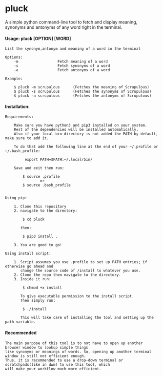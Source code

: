 # pluck
A simple python command-line tool to fetch and display meaning, synonyms and antonyms of any word right in the terminal.

#### Usage: pluck [OPTION] [WORD] 

    List the synonym,antonym and meaning of a word in the terminal
    
    Options:
        -m                  Fetch meaning of a word
        -s                  Fetch synonyms of a word
        -a                  Fetch antonyms of a word
    
    Example:
        
        $ pluck -m scrupulous      (Fetches the meaning of Scrupulous)
        $ pluck -s scrupulous      (Fetches the synonyms of Scrupulous)
        $ pluck -a scrupulous      (Fetches the antonyms of Scrupulous)

#### Installation:

    Requirements:
        
        Make sure you have python3 and pip3 installed on your system.
        Rest of the dependencies will be installed automatically.
        Also if your local bin directory is not added the PATH by default, make sure to add it.
        
        To do that add the following line at the end of your ~/.profile or ~/.bash_profile:
        
             export PATH=$PATH:~/.local/bin/
            
        Save and exit then run:
            
            $ source .profile
                    or
            $ source .bash_profile
             

    Using pip:
        
        1. Clone this repository
        2. navigate to the directory:
            
            $ cd pluck

           then:

            $ pip3 install .

        3. You are good to go!
      
    Using install script:
        
        1. Script assumes you use .profile to set up PATH entries; if otherwise go ahead and
           change the source code of /install to whatever you use. 
        2. Clone the repo then navigate to the directory.
        3. Inside it run:
            
            $ chmod +x install

           To give executable permission to the install script.
           Then simply run:
            
            $ ./install
           
           This will take care of installing the tool and setting up the path variable.

#### Recommended
    
    The main purpose of this tool is to not have to open up another browser window to lookup simple things
    like synonyms or meanings of words. So, opening up another terminal window is still not efficient enough.
    Thus, it is recommended to use a drop-down terminal or scratchpads(like in dwm) to use this tool, which
    will make your workflow much more efficient.

